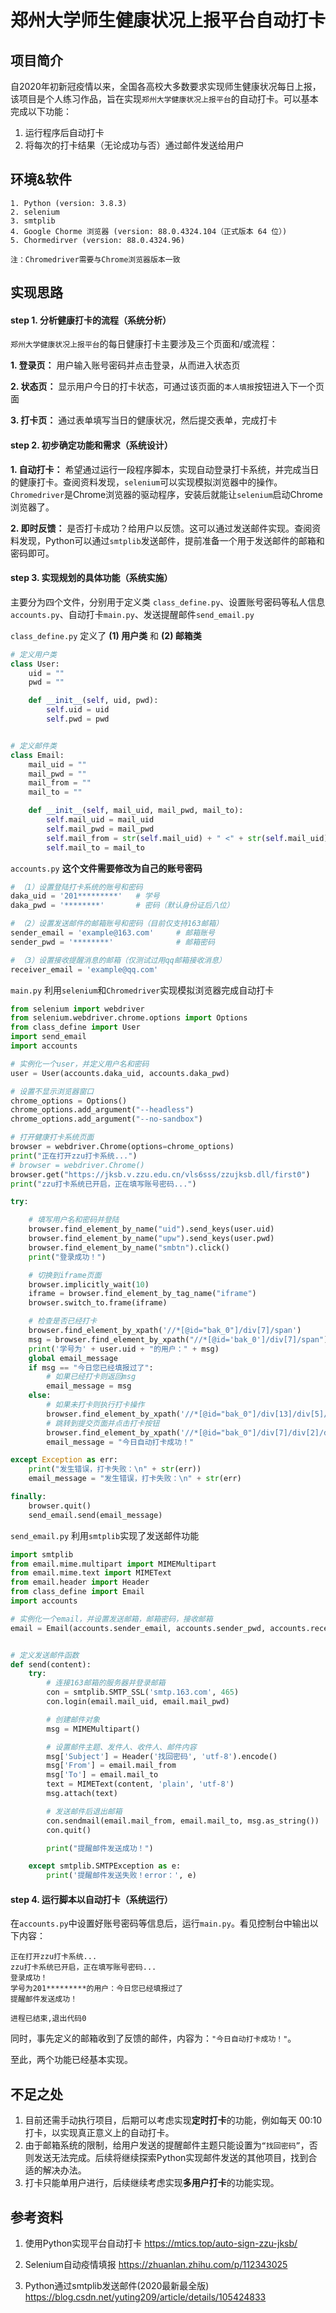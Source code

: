# 郑州大学师生健康状况上报平台自动打卡



## 项目简介

自2020年初新冠疫情以来，全国各高校大多数要求实现师生健康状况每日上报，该项目是个人练习作品，旨在实现`郑州大学健康状况上报平台`的自动打卡。可以基本完成以下功能：

1. 运行程序后自动打卡
2. 将每次的打卡结果（无论成功与否）通过邮件发送给用户



## 环境&软件

```
1. Python (version: 3.8.3)
2. selenium
3. smtplib
4. Google Chorme 浏览器 (version: 88.0.4324.104（正式版本 64 位）)
5. Chormedirver (version: 88.0.4324.96)

注：Chromedriver需要与Chrome浏览器版本一致
```



## 实现思路

#### step 1. 分析健康打卡的流程（系统分析）

`郑州大学健康状况上报平台`的每日健康打卡主要涉及三个页面和/或流程：

**1. 登录页：** 用户输入账号密码并点击登录，从而进入状态页

**2. 状态页：** 显示用户今日的打卡状态，可通过该页面的`本人填报`按钮进入下一个页面

**3. 打卡页：** 通过表单填写当日的健康状况，然后提交表单，完成打卡



#### step 2. 初步确定功能和需求（系统设计）

**1. 自动打卡：** 希望通过运行一段程序脚本，实现自动登录打卡系统，并完成当日的健康打卡。查阅资料发现，`selenium`可以实现模拟浏览器中的操作。`Chromedriver`是Chrome浏览器的驱动程序，安装后就能让`selenium`启动Chrome浏览器了。

**2. 即时反馈：** 是否打卡成功？给用户以反馈。这可以通过发送邮件实现。查阅资料发现，Python可以通过`smtplib`发送邮件，提前准备一个用于发送邮件的邮箱和密码即可。



#### step 3. 实现规划的具体功能（系统实施）

主要分为四个文件，分别用于定义类 `class_define.py`、设置账号密码等私人信息 `accounts.py`、自动打卡`main.py`、发送提醒邮件`send_email.py`



`class_define.py` 定义了 **(1) 用户类** 和 **(2) 邮箱类**

```python
# 定义用户类
class User:
    uid = ""
    pwd = ""

    def __init__(self, uid, pwd):
        self.uid = uid
        self.pwd = pwd


# 定义邮件类
class Email:
    mail_uid = ""
    mail_pwd = ""
    mail_from = ""
    mail_to = ""

    def __init__(self, mail_uid, mail_pwd, mail_to):
        self.mail_uid = mail_uid
        self.mail_pwd = mail_pwd
        self.mail_from = str(self.mail_uid) + " <" + str(self.mail_uid) + ">"
        self.mail_to = mail_to
```



`accounts.py`  **这个文件需要修改为自己的账号密码**

```python
# （1）设置登陆打卡系统的账号和密码
daka_uid = '201*********'   # 学号
daka_pwd = '********'       # 密码（默认身份证后八位）

# （2）设置发送邮件的邮箱账号和密码（目前仅支持163邮箱）
sender_email = 'example@163.com'     # 邮箱账号
sender_pwd = '********'              # 邮箱密码

# （3）设置接收提醒消息的邮箱（仅测试过用qq邮箱接收消息）
receiver_email = 'example@qq.com'
```



`main.py`  利用`selenium`和`Chromedriver`实现模拟浏览器完成自动打卡

```python
from selenium import webdriver
from selenium.webdriver.chrome.options import Options
from class_define import User
import send_email
import accounts

# 实例化一个user，并定义用户名和密码
user = User(accounts.daka_uid, accounts.daka_pwd)

# 设置不显示浏览器窗口
chrome_options = Options()
chrome_options.add_argument("--headless")
chrome_options.add_argument("--no-sandbox")

# 打开健康打卡系统页面
browser = webdriver.Chrome(options=chrome_options)
print("正在打开zzu打卡系统...")
# browser = webdriver.Chrome()
browser.get("https://jksb.v.zzu.edu.cn/vls6sss/zzujksb.dll/first0")
print("zzu打卡系统已开启，正在填写账号密码...")

try:

    # 填写用户名和密码并登陆
    browser.find_element_by_name("uid").send_keys(user.uid)
    browser.find_element_by_name("upw").send_keys(user.pwd)
    browser.find_element_by_name("smbtn").click()
    print("登录成功！")

    # 切换到iframe页面
    browser.implicitly_wait(10)
    iframe = browser.find_element_by_tag_name("iframe")
    browser.switch_to.frame(iframe)

    # 检查是否已经打卡
    browser.find_element_by_xpath('//*[@id="bak_0"]/div[7]/span')
    msg = browser.find_element_by_xpath("//*[@id='bak_0']/div[7]/span").text
    print('学号为' + user.uid + "的用户：" + msg)
    global email_message
    if msg == "今日您已经填报过了":
        # 如果已经打卡则返回msg
        email_message = msg
    else:
        # 如果未打卡则执行打卡操作
        browser.find_element_by_xpath('//*[@id="bak_0"]/div[13]/div[5]/div[4]/span').click()
        # 跳转到提交页面并点击打卡按钮
        browser.find_element_by_xpath('//*[@id="bak_0"]/div[7]/div[2]/div[2]/div[6]/div[4]').click()
        email_message = "今日自动打卡成功！"

except Exception as err:
    print("发生错误，打卡失败：\n" + str(err))
    email_message = "发生错误，打卡失败：\n" + str(err)

finally:
    browser.quit()
    send_email.send(email_message)

```



`send_email.py`  利用`smtplib`实现了发送邮件功能

```python
import smtplib
from email.mime.multipart import MIMEMultipart
from email.mime.text import MIMEText
from email.header import Header
from class_define import Email
import accounts

# 实例化一个email，并设置发送邮箱，邮箱密码，接收邮箱
email = Email(accounts.sender_email, accounts.sender_pwd, accounts.receiver_email)


# 定义发送邮件函数
def send(content):
    try:
        # 连接163邮箱的服务器并登录邮箱
        con = smtplib.SMTP_SSL('smtp.163.com', 465)
        con.login(email.mail_uid, email.mail_pwd)

        # 创建邮件对象
        msg = MIMEMultipart()

        # 设置邮件主题、发件人、收件人、邮件内容
        msg['Subject'] = Header('找回密码', 'utf-8').encode()
        msg['From'] = email.mail_from
        msg['To'] = email.mail_to
        text = MIMEText(content, 'plain', 'utf-8')
        msg.attach(text)

        # 发送邮件后退出邮箱
        con.sendmail(email.mail_from, email.mail_to, msg.as_string())
        con.quit()

        print("提醒邮件发送成功！")

    except smtplib.SMTPException as e:
        print('提醒邮件发送失败！error：', e)

```



#### step 4. 运行脚本以自动打卡（系统运行）

在`accounts.py`中设置好账号密码等信息后，运行`main.py`。看见控制台中输出以下内容：

```
正在打开zzu打卡系统...
zzu打卡系统已开启，正在填写账号密码...
登录成功！
学号为201*********的用户：今日您已经填报过了
提醒邮件发送成功！

进程已结束,退出代码0
```

同时，事先定义的邮箱收到了反馈的邮件，内容为：`"今日自动打卡成功！"`。

至此，两个功能已经基本实现。



## 不足之处

1. 目前还需手动执行项目，后期可以考虑实现**定时打卡**的功能，例如每天 00:10 打卡，以实现真正意义上的自动打卡。
2. 由于邮箱系统的限制，给用户发送的提醒邮件主题只能设置为`“找回密码”`，否则发送无法完成。后续将继续探索Python实现邮件发送的其他项目，找到合适的解决办法。
3. 打卡只能单用户进行，后续继续考虑实现**多用户打卡**的功能实现。



## 参考资料

1. 使用Python实现平台自动打卡  https://mtics.top/auto-sign-zzu-jksb/

2. Selenium自动疫情填报  https://zhuanlan.zhihu.com/p/112343025

3. Python通过smtplib发送邮件(2020最新最全版)  https://blog.csdn.net/yuting209/article/details/105424833